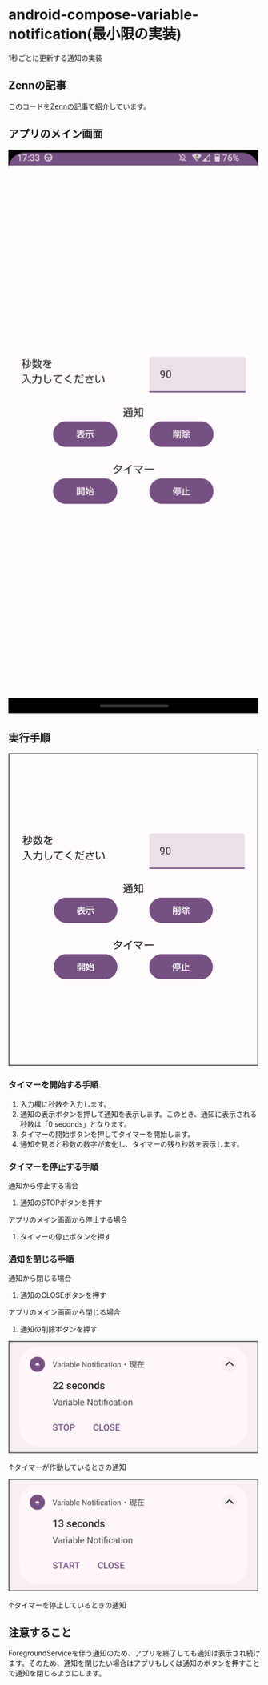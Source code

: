 # android-compose-variable-notification(最小限の実装)
1秒ごとに更新する通知の実装
## Zennの記事
このコードを[Zennの記事](https://zenn.dev/kei_no_suke/articles/5fe5829c306a10)で紹介しています。
## アプリのメイン画面
<img src="img/app_main.png" width=500vw>

## 実行手順

<img src="img/app_desc_1.png" width=500vw>

### タイマーを開始する手順

1. 入力欄に秒数を入力します。
2. 通知の表示ボタンを押して通知を表示します。このとき、通知に表示される秒数は「0 seconds」となります。
3. タイマーの開始ボタンを押してタイマーを開始します。
4. 通知を見ると秒数の数字が変化し、タイマーの残り秒数を表示します。

### タイマーを停止する手順
通知から停止する場合
1. 通知のSTOPボタンを押す

アプリのメイン画面から停止する場合
1. タイマーの停止ボタンを押す

### 通知を閉じる手順
通知から閉じる場合
1. 通知のCLOSEボタンを押す

アプリのメイン画面から閉じる場合
1. 通知の削除ボタンを押す

<img src="img/app_desc_2.png" width=500vw>

↑タイマーが作動しているときの通知

<img src="img/app_desc_3.png" width=500vw>

↑タイマーを停止しているときの通知

## 注意すること
ForegroundServiceを伴う通知のため、アプリを終了しても通知は表示され続けます。そのため、通知を閉じたい場合はアプリもしくは通知のボタンを押すことで通知を閉じるようにします。
